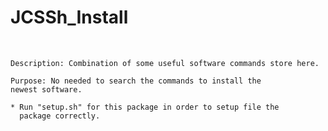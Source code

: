 # JCSSh_Install #
<br/>

    Description: Combination of some useful software commands store here.

    Purpose: No needed to search the commands to install the
    newest software.

    * Run "setup.sh" for this package in order to setup file the
      package correctly.
